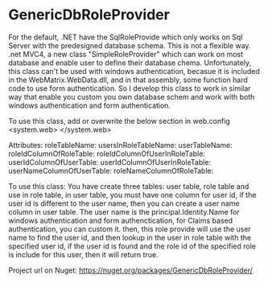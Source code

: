 GenericDbRoleProvider
=====================
For the default, .NET have the SqlRoleProvide which only works on Sql Server with the predesigned database schema. This is not a flexible way.
.net MVC4, a new class "SimpleRoleProvider" which can work on most database and enable user to define their database chema.
Unfortunately, this class can't be used with windows authentication, becasue it is included in the WebMatrix.WebData.dll, and in that assembly,
some function hard code to use form authentication.
So I develop this class to work in similar way that enable you custom you own database schem and work with both windows authentication and form authentication.

To use this class, add or overwrite the below section in web.config
<system.web>
    <roleManager defaultProvider="FRAMRoleProvider" enabled="true">
      <providers>
        <clear />
        <add name="YourProviderName" roleTableName="Role" usersInRoleTableName="UserInRole" userTableName="User" roleIdColumnOfRoleTable="Id" roleIdColumnOfUserInRoleTable="RoleId" userIdColumnOfUserTable="Id" userIdColumnOfUserInRoleTable="UserId" userNameColumnOfUserTable="UserName" roleNameColumnOfRoleTable="Id" connectionStringName="SomeConnectionName" type="CB.Web.Security.GenericDbRoleProvider.GenericDbRoleProvider" />
      </providers>
    </roleManager>
</system.web>

Attributes:
roleTableName:
usersInRoleTableName:
userTableName:
roleIdColumnOfRoleTable:
roleIdColumnOfUserInRoleTable:
userIdColumnOfUserTable:
userIdColumnOfUserInRoleTable:
userNameColumnOfUserTable:
roleNameColumnOfRoleTable:

To use this class:
You have create three tables: user table, role table and use in role table, in user table, you must have one column for user id, if the user id is different to the user name, then you can create a user name column in user table.
The user name is the principal.Identity.Name for windows authentication and form authenctication, for Claims based authentication, you can custom it.
then, this role provide will use the user name to find the user id, and then lookup in the user in role table with the specified user id, if the user id is found and the role id of the specified role is include for this user, then it will return true.

Project url on Nuget: https://nuget.org/packages/GenericDbRoleProvider/